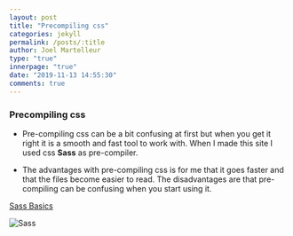 ```yaml
---
layout: post
title: "Precompiling css"
categories: jekyll
permalink: /posts/:title
author: Joel Martelleur
type: "true"
innerpage: "true"
date: "2019-11-13 14:55:30" 
comments: true
---
```


### Precompiling css

* Pre-compiling css can be a bit confusing at first but when you get it right it is a smooth and fast tool to work with. When I made this site I used css __Sass__ as pre-compiler.

* The advantages with pre-compiling css is for me that it goes faster and that the files become easier to read.
The disadvantages are that pre-compiling can be confusing when you start using it.

[Sass Basics](https://sass-lang.com/guide)

![Sass](../../assets/pics/sass.png)
